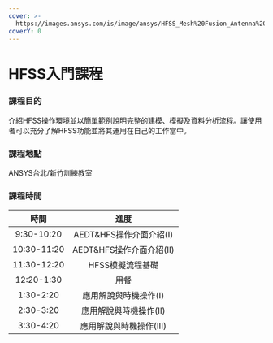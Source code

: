 ```yaml
---
cover: >-
  https://images.ansys.com/is/image/ansys/HFSS_Mesh%20Fusion_Antenna%202?wid=1568&op_usm=0.9,1.0,20,0&fit=constrain,0
coverY: 0
---
```


# HFSS入門課程

### 課程目的

介紹HFSS操作環境並以簡單範例說明完整的建模、模擬及資料分析流程。讓使用者可以充分了解HFSS功能並將其運用在自己的工作當中。

### 課程地點

ANSYS台北/新竹訓練教室

### 課程時間

|      時間     |          進度         |
| :---------: | :-----------------: |
|  9:30-10:20 |  AEDT\&HFS操作介面介紹(I) |
| 10:30-11:20 | AEDT\&HFS操作介面介紹(II) |
| 11:30-12:20 |      HFSS模擬流程基礎     |
|  12:20-1:30 |          用餐         |
|  1:30-2:20  |     應用解說與時機操作(I)    |
|  2:30-3:20  |    應用解說與時機操作(II)    |
|  3:30-4:20  |    應用解說與時機操作(III)   |
